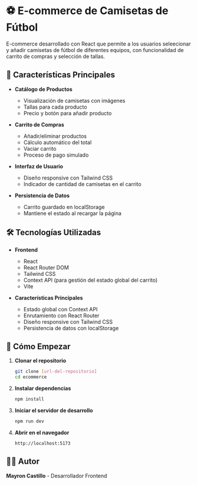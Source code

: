 # ⚽ E-commerce de Camisetas de Fútbol

E-commerce desarrollado con React que permite a los usuarios seleecionar y añadir camisetas de fútbol de diferentes equipos, con funcionalidad de carrito de compras y selección de tallas.

## 🚀 Características Principales

- **Catálogo de Productos**

  - Visualización de camisetas con imágenes
  - Tallas para cada producto
  - Precio y botón para añadir producto

- **Carrito de Compras**

  - Añadir/eliminar productos
  - Cálculo automático del total
  - Vaciar carrito
  - Proceso de pago simulado

- **Interfaz de Usuario**

  - Diseño responsive con Tailwind CSS
  - Indicador de cantidad de camisetas en el carrito

- **Persistencia de Datos**
  - Carrito guardado en localStorage
  - Mantiene el estado al recargar la página

## 🛠️ Tecnologías Utilizadas

- **Frontend**

  - React
  - React Router DOM
  - Tailwind CSS
  - Context API (para gestión del estado global del carrito)
  - Vite

- **Características Principales**
  - Estado global con Context API
  - Enrutamiento con React Router
  - Diseño responsive con Tailwind CSS
  - Persistencia de datos con localStorage

## 🚀 Cómo Empezar

1. **Clonar el repositorio**

   ```bash
   git clone [url-del-repositorio]
   cd ecommerce
   ```

2. **Instalar dependencias**

   ```bash
   npm install
   ```

3. **Iniciar el servidor de desarrollo**

   ```bash
   npm run dev
   ```

4. **Abrir en el navegador**
   ```
   http://localhost:5173
   ```

## 👨‍💻 Autor

**Mayron Castillo** - Desarrollador Frontend
